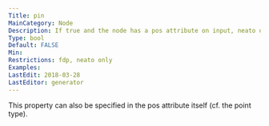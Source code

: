 ```yaml
---
Title: pin
MainCategory: Node
Description: If true and the node has a pos attribute on input, neato or fdp prevents the node from moving from the input position.
Type: bool
Default: FALSE
Min: 
Restrictions: fdp, neato only
Examples: 
LastEdit: 2018-03-28
LastEditor: generator
---
```


This property can also be specified in the pos attribute itself (cf. the point type).

